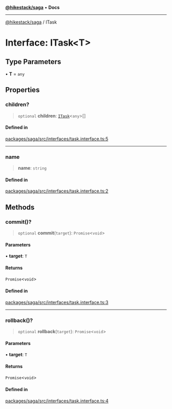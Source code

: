 [**@hikestack/saga**](/official/reference/saga/index.md) • **Docs**

***

[@hikestack/saga](/official/reference/saga/globals.md) / ITask

# Interface: ITask\<T\>

## Type Parameters

• **T** = `any`

## Properties

### children?

> `optional` **children**: [`ITask`](/official/reference/saga/interfaces/ITask.md)\<`any`\>[]

#### Defined in

[packages/saga/src/interfaces/task.interface.ts:5](https://github.com/hikestack/hike/blob/657d8d3e2636be06e0c191f0569152086c43ed40/packages/saga/src/interfaces/task.interface.ts#L5)

***

### name

> **name**: `string`

#### Defined in

[packages/saga/src/interfaces/task.interface.ts:2](https://github.com/hikestack/hike/blob/657d8d3e2636be06e0c191f0569152086c43ed40/packages/saga/src/interfaces/task.interface.ts#L2)

## Methods

### commit()?

> `optional` **commit**(`target`): `Promise`\<`void`\>

#### Parameters

• **target**: `T`

#### Returns

`Promise`\<`void`\>

#### Defined in

[packages/saga/src/interfaces/task.interface.ts:3](https://github.com/hikestack/hike/blob/657d8d3e2636be06e0c191f0569152086c43ed40/packages/saga/src/interfaces/task.interface.ts#L3)

***

### rollback()?

> `optional` **rollback**(`target`): `Promise`\<`void`\>

#### Parameters

• **target**: `T`

#### Returns

`Promise`\<`void`\>

#### Defined in

[packages/saga/src/interfaces/task.interface.ts:4](https://github.com/hikestack/hike/blob/657d8d3e2636be06e0c191f0569152086c43ed40/packages/saga/src/interfaces/task.interface.ts#L4)
